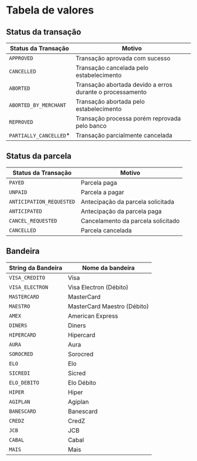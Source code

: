 # Tabela de valores

## Status da transação

|Status da Transação|Motivo|
|-------------------|-------------------|
|`APPROVED`|Transação aprovada com sucesso|
|`CANCELLED`|Transação cancelada pelo estabelecimento|
|`ABORTED`|Transação abortada devido a erros durante o processamento|
|`ABORTED_BY_MERCHANT`|Transação abortada pelo estabelecimento|
|`REPROVED`|Transação processa porém reprovada pelo banco|
|`PARTIALLY_CANCELLED`\*|Transação parcialmente cancelada|

## Status da parcela

|Status da Transação|Motivo|
|-------------------|-------------------|
|`PAYED`|Parcela paga|
|`UNPAID`|Parcela a pagar|
|`ANTICIPATION_REQUESTED`|Antecipação da parcela solicitada|
|`ANTICIPATED`|Antecipação da parcela paga|
|`CANCEL_REQUESTED`|Cancelamento da parcela solicitado|
|`CANCELLED`|Parcela cancelada|

## Bandeira

|String da Bandeira|Nome da bandeira|
|-------------------|-------------------|
|`VISA_CREDITO`|Visa|
|`VISA_ELECTRON`|Visa Electron (Débito)|
|`MASTERCARD`|MasterCard|
|`MAESTRO`|MasterCard Maestro (Débito)|
|`AMEX`|American Express|
|`DINERS`|Diners|
|`HIPERCARD`|Hipercard|
|`AURA`|Aura|
|`SOROCRED`|Sorocred|
|`ELO`|Elo|
|`SICREDI`|Sicred|
|`ELO_DEBITO`|Elo Débito|
|`HIPER`|Hiper|
|`AGIPLAN`|Agiplan|
|`BANESCARD`|Banescard|
|`CREDZ`|CredZ|
|`JCB`|JCB|
|`CABAL`|Cabal|
|`MAIS`|Mais|
